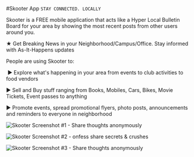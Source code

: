 #Skooter App
`STAY CONNECTED. LOCALLY`

Skooter is a FREE mobile application that acts like a Hyper Local Bulletin Board for your area by showing the most recent posts from other users around you.

★ Get Breaking News in your Neighborhood/Campus/Office. Stay informed with As-It-Happens updates

People are using Skooter to:

 ► Explore what's happening in your area from events to club activities to food vendors

► Sell and Buy stuff ranging from Books, Mobiles, Cars, Bikes, Movie Tickets, Event passes to anything

► Promote events, spread promotional flyers, photo posts, announcements and reminders to everyone in neighborhood

![Skooter Screenshot #1 - Share thoughts anonymously](https://raw.githubusercontent.com/aayushranaut/skooterapp/master/screenshots/1.png)

![Skooter Screenshot #2 - onfess share secrets & crushes](https://raw.githubusercontent.com/aayushranaut/skooterapp/master/screenshots/2.png)

![Skooter Screenshot #3 - Share thoughts anonymously](https://raw.githubusercontent.com/aayushranaut/skooterapp/master/screenshots/3.png)